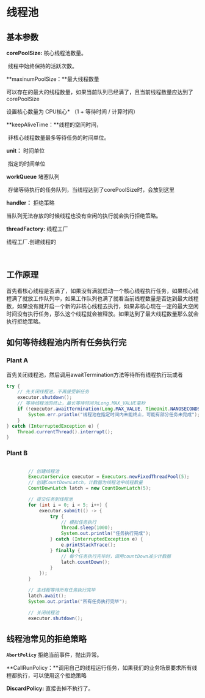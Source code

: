 # 线程池

## 基本参数

**corePoolSize:** 核心线程池数量。

​	线程中始终保持的活跃次数。

**maxinumPoolSize：**最大线程数量

​	可以存在的最大的线程数量，如果当前队列已经满了，且当前线程数量应达到了corePoolSize

设置核心数量为 CPU核心* （1 + 等待时间 / 计算时间）

**keepAliveTime：**线程的空间时间，

​	非核心线程数量最多等待任务的时间单位。

**unit：** 时间单位

​	指定的时间单位

**workQueue** 堵塞队列

​	存储等待执行的任务队列，当线程达到了corePoolSize时，会放到这里

**handler：** 拒绝策略

当队列无法存放的时候线程也没有空闲的执行就会执行拒绝策略。

**threadFactory:** 线程工厂

线程工厂.创建线程的

​	

## 工作原理

首先看核心线程是否满了，如果没有满就启动一个核心线程执行任务，如果核心线程满了就放工作队列中，如果工作队列也满了就看当前线程数量是否达到最大线程数，如果没有就开启一个新的非核心线程去执行，如果非核心现在一定的最大空闲时间没有执行任务，那么这个线程就会被释放。如果达到了最大线程数量那么就会执行拒绝策略。

## 如何等待线程池内所有任务执行完

### Plant A

首先关闭线程池，然后调用awaitTermination方法等待所有线程执行玩或者

```java
try {
    // 先关闭线程池，不再接受新任务
    executor.shutdown();
    // 等待线程池的终止，最长等待时间为Long.MAX_VALUE毫秒
    if (!executor.awaitTermination(Long.MAX_VALUE, TimeUnit.NANOSECONDS)) {
        System.err.println("线程池在指定时间内未能终止，可能有部分任务未完成");
    }
} catch (InterruptedException e) {
    Thread.currentThread().interrupt();
}
```

### Plant B

~~~java

 		// 创建线程池
        ExecutorService executor = Executors.newFixedThreadPool(5);
        // 创建CountDownLatch，计数器为线程池中线程数量
        CountDownLatch latch = new CountDownLatch(5);

        // 提交任务到线程池
        for (int i = 0; i < 5; i++) {
            executor.submit(() -> {
                try {
                    // 模拟任务执行
                    Thread.sleep(1000);
                    System.out.println("任务执行完成");
                } catch (InterruptedException e) {
                    e.printStackTrace();
                } finally {
                    // 每个任务执行完毕时，调用countDown减少计数器
                    latch.countDown();
                }
            });
        }

        // 主线程等待所有任务执行完毕
        latch.await();
        System.out.println("所有任务执行完毕");

        // 关闭线程池
        executor.shutdown();
~~~

## 线程池常见的拒绝策略

**`AbortPolicy`** 拒绝当前事件，抛出异常。

**CallRunPolicy：**调用自己的线程运行任务，如果我们的业务场景要求所有线程都执行，可以使用这个拒绝策略

**DiscardPolicy:** 直接丢掉不执行了。
